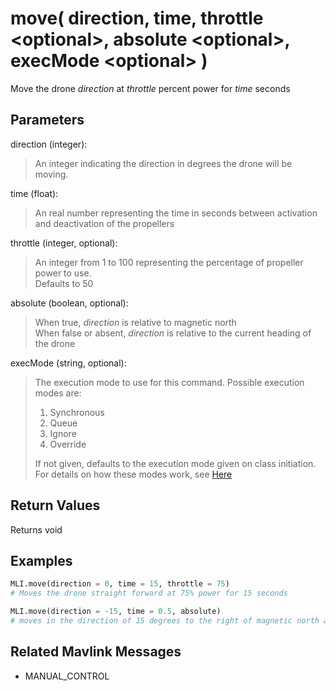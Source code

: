 # move( direction, time, throttle \<optional>, absolute \<optional>, execMode \<optional> )

Move the drone *direction* at *throttle* percent power for *time* seconds

## Parameters

direction (integer):  
> An integer indicating the direction in degrees the drone will be moving.

time (float):  
> An real number representing the time in seconds between activation and deactivation of the propellers

throttle (integer, optional):  
> An integer from 1 to 100 representing the percentage of propeller power to use.  
> Defaults to 50

absolute (boolean, optional):
> When true, *direction* is relative to magnetic north  
> When false or absent, *direction* is relative to the current heading of the drone

execMode (string, optional):
> The execution mode to use for this command. Possible execution modes are:
>
> 1. Synchronous
> 1. Queue
> 1. Ignore
> 1. Override
>
> If not given, defaults to the execution mode given on class initiation.  
> For details on how these modes work, see [Here](../executionModes.md)

## Return Values

Returns void

## Examples

```py
MLI.move(direction = 0, time = 15, throttle = 75)
# Moves the drone straight forward at 75% power for 15 seconds

MLI.move(direction = -15, time = 0.5, absolute)
# moves in the direction of 15 degrees to the right of magnetic north at 100% power for half a second
```

## Related Mavlink Messages

- MANUAL_CONTROL
